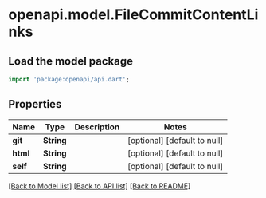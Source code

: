 # openapi.model.FileCommitContentLinks

## Load the model package
```dart
import 'package:openapi/api.dart';
```

## Properties
Name | Type | Description | Notes
------------ | ------------- | ------------- | -------------
**git** | **String** |  | [optional] [default to null]
**html** | **String** |  | [optional] [default to null]
**self** | **String** |  | [optional] [default to null]

[[Back to Model list]](../README.md#documentation-for-models) [[Back to API list]](../README.md#documentation-for-api-endpoints) [[Back to README]](../README.md)


